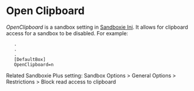 # Open Clipboard

_OpenClipboard_ is a sandbox setting in [Sandboxie Ini](SandboxieIni.md). It allows for clipboard access for a sandbox to be disabled. For example:

```
   .
   .
   .
   [DefaultBox]
   OpenClipboard=n
```

Related Sandboxie Plus setting: Sandbox Options > General Options > Restrictions > Block read access to clipboard
